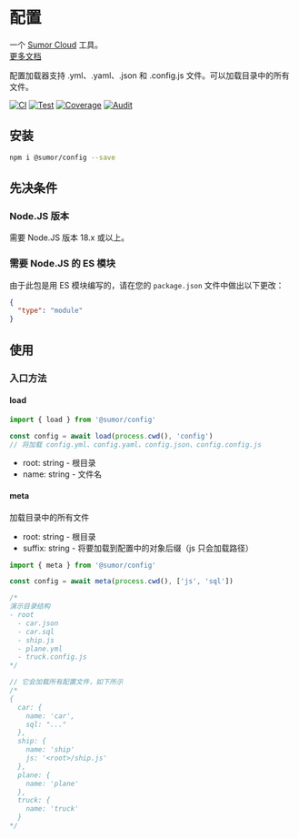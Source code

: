 # 配置

一个 [Sumor Cloud](https://sumor.cloud) 工具。  
[更多文档](https://sumor.cloud/config)

配置加载器支持 .yml、.yaml、.json 和 .config.js 文件。可以加载目录中的所有文件。

[![CI](https://github.com/sumor-cloud/config/actions/workflows/ci.yml/badge.svg)](https://github.com/sumor-cloud/config/actions/workflows/ci.yml)
[![Test](https://github.com/sumor-cloud/config/actions/workflows/ut.yml/badge.svg)](https://github.com/sumor-cloud/config/actions/workflows/ut.yml)
[![Coverage](https://github.com/sumor-cloud/config/actions/workflows/coverage.yml/badge.svg)](https://github.com/sumor-cloud/config/actions/workflows/coverage.yml)
[![Audit](https://github.com/sumor-cloud/config/actions/workflows/audit.yml/badge.svg)](https://github.com/sumor-cloud/config/actions/workflows/audit.yml)

## 安装

```bash
npm i @sumor/config --save
```

## 先决条件

### Node.JS 版本

需要 Node.JS 版本 18.x 或以上。

### 需要 Node.JS 的 ES 模块

由于此包是用 ES 模块编写的，请在您的 `package.json` 文件中做出以下更改：

```json
{
  "type": "module"
}
```

## 使用

### 入口方法

#### load

```js
import { load } from '@sumor/config'

const config = await load(process.cwd(), 'config')
// 将加载 config.yml、config.yaml、config.json、config.config.js
```

- root: string - 根目录
- name: string - 文件名

#### meta

加载目录中的所有文件

- root: string - 根目录
- suffix: string - 将要加载到配置中的对象后缀（js 只会加载路径）

```js
import { meta } from '@sumor/config'

const config = await meta(process.cwd(), ['js', 'sql'])

/*
演示目录结构
- root
  - car.json
  - car.sql
  - ship.js
  - plane.yml
  - truck.config.js
*/

// 它会加载所有配置文件，如下所示
/*
{
  car: {
    name: 'car',
    sql: "..."
  },
  ship: {
    name: 'ship'
    js: '<root>/ship.js'
  },
  plane: {
    name: 'plane'
  },
  truck: {
    name: 'truck'
  }
*/
```
